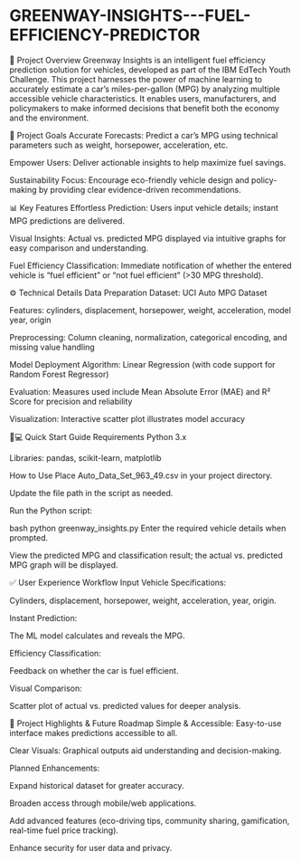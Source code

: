 # GREENWAY-INSIGHTS---FUEL-EFFICIENCY-PREDICTOR

🚗 Project Overview
Greenway Insights is an intelligent fuel efficiency prediction solution for vehicles, developed as part of the IBM EdTech Youth Challenge. This project harnesses the power of machine learning to accurately estimate a car’s miles-per-gallon (MPG) by analyzing multiple accessible vehicle characteristics. It enables users, manufacturers, and policymakers to make informed decisions that benefit both the economy and the environment.

🎯 Project Goals
Accurate Forecasts: Predict a car’s MPG using technical parameters such as weight, horsepower, acceleration, etc.

Empower Users: Deliver actionable insights to help maximize fuel savings.

Sustainability Focus: Encourage eco-friendly vehicle design and policy-making by providing clear evidence-driven recommendations.

📊 Key Features
Effortless Prediction: Users input vehicle details; instant MPG predictions are delivered.

Visual Insights: Actual vs. predicted MPG displayed via intuitive graphs for easy comparison and understanding.

Fuel Efficiency Classification: Immediate notification of whether the entered vehicle is “fuel efficient” or “not fuel efficient” (>30 MPG threshold).

⚙️ Technical Details
Data Preparation
Dataset: UCI Auto MPG Dataset

Features: cylinders, displacement, horsepower, weight, acceleration, model year, origin

Preprocessing: Column cleaning, normalization, categorical encoding, and missing value handling

Model Deployment
Algorithm: Linear Regression (with code support for Random Forest Regressor)

Evaluation: Measures used include Mean Absolute Error (MAE) and R² Score for precision and reliability

Visualization: Interactive scatter plot illustrates model accuracy

🧑💻 Quick Start Guide
Requirements
Python 3.x

Libraries: pandas, scikit-learn, matplotlib

How to Use
Place Auto_Data_Set_963_49.csv in your project directory.

Update the file path in the script as needed.

Run the Python script:

bash
python greenway_insights.py
Enter the required vehicle details when prompted.

View the predicted MPG and classification result; the actual vs. predicted MPG graph will be displayed.

✅ User Experience Workflow
Input Vehicle Specifications:

Cylinders, displacement, horsepower, weight, acceleration, year, origin.

Instant Prediction:

The ML model calculates and reveals the MPG.

Efficiency Classification:

Feedback on whether the car is fuel efficient.

Visual Comparison:

Scatter plot of actual vs. predicted values for deeper analysis.

🌟 Project Highlights & Future Roadmap
Simple & Accessible: Easy-to-use interface makes predictions accessible to all.

Clear Visuals: Graphical outputs aid understanding and decision-making.

Planned Enhancements:

Expand historical dataset for greater accuracy.

Broaden access through mobile/web applications.

Add advanced features (eco-driving tips, community sharing, gamification, real-time fuel price tracking).

Enhance security for user data and privacy.
